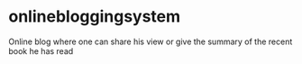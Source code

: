 # onlinebloggingsystem
Online blog where one can share his view or give the summary of the recent book he has read
